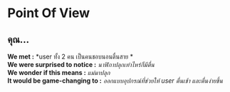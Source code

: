 # Point Of View
## คุณ... <br>
**We met :** *user ทั้ง 2 คน  เป็นคนชอบนอนตื่นสาย * <br>
**We were surprised to notice :** *นาฬิกาปลุกเท่าไหร่ก็มีตื่น* <br>
**We wonder if this means :** *แม่มาปลุก* <br>
**It would be game-changing to :** *ออกแบบอุปกรณ์ที่ช่วยให้ user ตื่นเช้า และตื่นง่ายขึ้น*<br>

